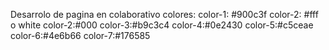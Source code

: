 Desarrolo de pagina en colaborativo
colores:
color-1: #900c3f
color-2: #fff o white
color-2:#000
color-3:#b9c3c4
color-4:#0e2430
color-5:#c5ceae
color-6:#4e6b66
color-7:#176585